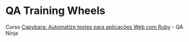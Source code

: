 # QA Training Wheels

Curso [Capybara: Automatize testes para aplicações Web com Ruby](https://github.com/qaninjahq/capybara-ninja) - QA Ninja
